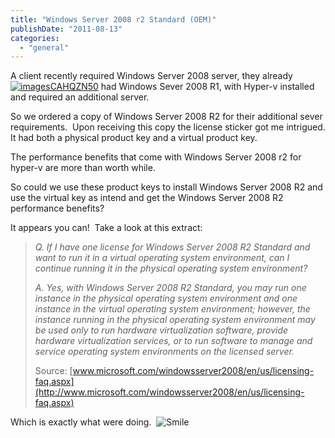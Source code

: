 ```yaml
---
title: "Windows Server 2008 r2 Standard (OEM)"
publishDate: "2011-08-13"
categories: 
  - "general"
---
```


A client recently required Windows Server 2008 server, they already[![imagesCAHQZN50](http://ramblinggeek.co.uk/wp-content/uploads/2011/08/imagesCAHQZN50_thumb.jpg "imagesCAHQZN50")](http://ramblinggeek.co.uk/wp-content/uploads/2011/08/imagesCAHQZN50.jpg) had Windows Sever 2008 R1, with Hyper-v installed and required an additional server.

So we ordered a copy of Windows Server 2008 R2 for their additional sever requirements.  Upon receiving this copy the license sticker got me intrigued. It had both a physical product key and a virtual product key.

The performance benefits that come with Windows Server 2008 r2 for hyper-v are more than worth while.

So could we use these product keys to install Windows Server 2008 R2 and use the virtual key as intend and get the Windows Server 2008 R2 performance benefits?

It appears you can!  Take a look at this extract:

> _Q. If I have one license for Windows Server 2008 R2 Standard and want to run it in a virtual operating system environment, can I continue running it in the physical operating system environment?_
> 
> _A. Yes, with Windows Server 2008 R2 Standard, you may run one instance in the physical operating system environment and one instance in the virtual operating system environment; however, the instance running in the physical operating system environment may be used only to run hardware virtualization software, provide hardware virtualization services, or to run software to manage and service operating system environments on the licensed server._
> 
> Source: [www.microsoft.com/windowsserver2008/en/us/licensing-faq.aspx](http://www.microsoft.com/windowsserver2008/en/us/licensing-faq.aspx)

Which is exactly what were doing.  ![Smile](http://ramblinggeek.co.uk/wp-content/uploads/2011/08/wlEmoticon-smile.png)
